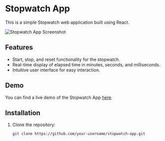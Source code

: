 # Stopwatch App

This is a simple Stopwatch web application built using React.

![Stopwatch App Screenshot](<screenshot_link_here>)

## Features

- Start, stop, and reset functionality for the stopwatch.
- Real-time display of elapsed time in minutes, seconds, and milliseconds.
- Intuitive user interface for easy interaction.

## Demo

You can find a live demo of the Stopwatch App [here](https://stopwatch-rho-sooty.vercel.app/).

## Installation

1. Clone the repository:
   ```bash
   git clone https://github.com/your-username/stopwatch-app.git
